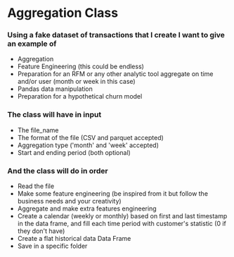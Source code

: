 
# Aggregation Class

### Using a fake dataset of transactions that I create I want to give an example of

- Aggregation
- Feature Engineering (this could be endless)
- Preparation for an RFM or any other analytic tool aggregate on time and/or user (month or week in this case)
- Pandas data manipulation
- Preparation for a hypothetical churn model

### The class will have in input

- The file_name
- The format of the file (CSV and parquet accepted)
- Aggregation type ('month' and 'week' accepted)
- Start and ending period (both optional)

### And the class will do in order

- Read the file
- Make some feature engineering (be inspired from it but follow the business needs and your creativity)
- Aggregate and make extra features engineering
- Create a calendar (weekly or monthly) based on first and last timestamp in the data frame, and fill each time period with customer's statistic (0 if they don't have)
- Create a flat historical data Data Frame
- Save in a specific folder
